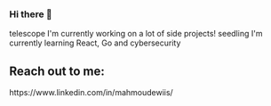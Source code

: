 ### Hi there 👋

telescope I'm currently working on a lot of side projects!
seedling I'm currently learning React, Go and cybersecurity

<h2> Reach out to me: </h2>
https://www.linkedin.com/in/mahmoudewiis/
